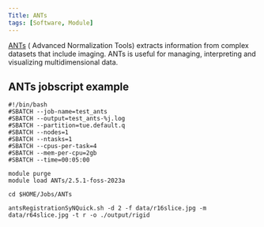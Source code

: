 ```yaml
---
Title: ANTs
tags: [Software, Module]
---
```


[ANTs](http://stnava.github.io/ANTs/) ( Advanced Normalization Tools) extracts information 
from complex datasets that include imaging. 
ANTs is useful for managing, interpreting and visualizing multidimensional data.

## ANTs jobscript example 

```shell
#!/bin/bash
#SBATCH --job-name=test_ants
#SBATCH --output=test_ants-%j.log
#SBATCH --partition=tue.default.q
#SBATCH --nodes=1
#SBATCH --ntasks=1
#SBATCH --cpus-per-task=4
#SBATCH --mem-per-cpu=2gb
#SBATCH --time=00:05:00

module purge
module load ANTs/2.5.1-foss-2023a

cd $HOME/Jobs/ANTs

antsRegistrationSyNQuick.sh -d 2 -f data/r16slice.jpg -m data/r64slice.jpg -t r -o ./output/rigid
```

